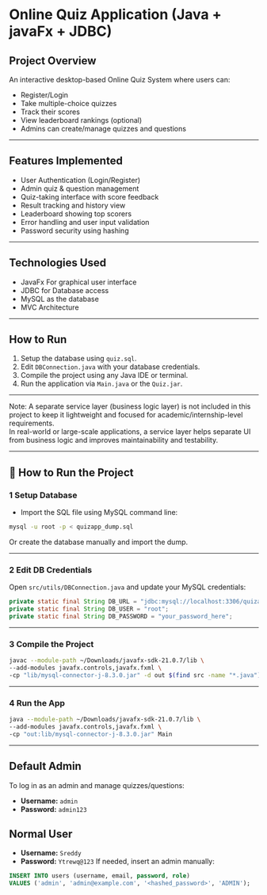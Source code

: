 # Online Quiz Application (Java + javaFx + JDBC)

##  Project Overview
An interactive desktop-based Online Quiz System where users can:
- Register/Login
- Take multiple-choice quizzes
- Track their scores
- View leaderboard rankings (optional)
- Admins can create/manage quizzes and questions

---

##  Features Implemented
- User Authentication (Login/Register)
- Admin quiz & question management
- Quiz-taking interface with score feedback
- Result tracking and history view
- Leaderboard showing top scorers
- Error handling and user input validation
- Password security using hashing

---

##  Technologies Used
- JavaFx  For graphical user interface
- JDBC for Database access
- MySQL as the database
- MVC Architecture

---

##  How to Run
1. Setup the database using `quiz.sql`.
2. Edit `DBConnection.java` with your database credentials.
3. Compile the project using any Java IDE or terminal.
4. Run the application via `Main.java` or the `Quiz.jar`.

---
Note:
A separate service layer (business logic layer) is not included in this project to keep it lightweight and focused for academic/internship-level requirements.  
In real-world or large-scale applications, a service layer helps separate UI from business logic and improves maintainability and testability.

---

## 🚀 How to Run the Project

### 1 Setup Database

- Import the SQL file using MySQL command line:

```bash
mysql -u root -p < quizapp_dump.sql
```

Or create the database manually and import the dump.

---

### 2 Edit DB Credentials

Open `src/utils/DBConnection.java` and update your MySQL credentials:

```java
private static final String DB_URL = "jdbc:mysql://localhost:3306/quizapp";
private static final String DB_USER = "root";
private static final String DB_PASSWORD = "your_password_here";
```

---

### 3 Compile the Project

```bash
javac --module-path ~/Downloads/javafx-sdk-21.0.7/lib \
--add-modules javafx.controls,javafx.fxml \
-cp "lib/mysql-connector-j-8.3.0.jar" -d out $(find src -name "*.java")
```

---

### 4 Run the App

```bash
java --module-path ~/Downloads/javafx-sdk-21.0.7/lib \
--add-modules javafx.controls,javafx.fxml \
-cp "out:lib/mysql-connector-j-8.3.0.jar" Main
```

---


##  Default Admin
To log in as an admin and manage quizzes/questions:
- **Username:** `admin`
- **Password:** `admin123`
## Normal User
- **Username:** `Sreddy`
- **Password:** `Ytrewq@123`
If needed, insert an admin manually:
```sql
INSERT INTO users (username, email, password, role)
VALUES ('admin', 'admin@example.com', '<hashed_password>', 'ADMIN');

